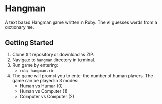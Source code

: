 Hangman
=======

A text based Hangman game written in Ruby. The AI guesses words from a dictionary file.

Getting Started
---------------

1. Clone Git repository or download as ZIP.
2. Navigate to `hangman` directory in terminal.
3. Run game by entering:
    - `ruby hangman.rb`
4. The game will prompt you to enter the number of human players. The game can be played in 3 modes:
	- Human vs Human (0)
	- Human vs Computer (1)
	- Computer vs Computer (2)
